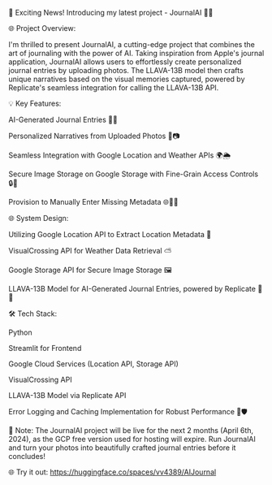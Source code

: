🚀 Exciting News! Introducing my latest project - JournalAI 📸📖

🌐 Project Overview:

I'm thrilled to present JournalAI, a cutting-edge project that combines the art of journaling with the power of AI. Taking inspiration from Apple's journal application, JournalAI allows users to effortlessly create personalized journal entries by uploading photos. The LLAVA-13B model then crafts unique narratives based on the visual memories captured, powered by Replicate's seamless integration for calling the LLAVA-13B API.

💡 Key Features:

AI-Generated Journal Entries 🤖📝

Personalized Narratives from Uploaded Photos 🌟📷

Seamless Integration with Google Location and Weather APIs 🌍🌦️

Secure Image Storage on Google Storage with Fine-Grain Access Controls 🔒📂

Provision to Manually Enter Missing Metadata 🌐📆📍

🌐 System Design:

Utilizing Google Location API to Extract Location Metadata 📍

VisualCrossing API for Weather Data Retrieval ⛅

Google Storage API for Secure Image Storage 🖼️

LLAVA-13B Model for AI-Generated Journal Entries, powered by Replicate 🧠💬

🛠️ Tech Stack:

Python

Streamlit for Frontend

Google Cloud Services (Location API, Storage API)

VisualCrossing API

LLAVA-13B Model via Replicate API

Error Logging and Caching Implementation for Robust Performance 🚀🛡️

🔔 Note: The JournalAI project will be live for the next 2 months (April 6th, 2024), as the GCP free version used for hosting will expire. Run JournalAI and turn your photos into beautifully crafted journal entries before it concludes!

🌐 Try it out: https://huggingface.co/spaces/vv4389/AIJournal
